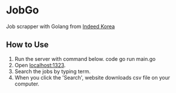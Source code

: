 # JobGo
Job scrapper with Golang
from [Indeed Korea](https://kr.indeed.com)

## How to Use
1. Run the server with command below.
code go run main.go
2. Open [localhost:1323](localhost:1323).
3. Search the jobs by typing term.
4. When you click the 'Search', website downloads csv file on your computer.
